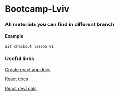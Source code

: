# Bootcamp-Lviv

### All materials you can find in different branch

#### Example

`git checkout lesson_01`

### Useful links

<a href='https://create-react-app.dev/docs/getting-started' target='_blank'>Create react app docs</a>

<a href='https://reactjs.org/' target='_blank'>React docs</a>

<a href='https://chrome.google.com/webstore/detail/react-developer-tools/fmkadmapgofadopljbjfkapdkoienihi?hl=ru' target='_blank'>React devTools</a>

